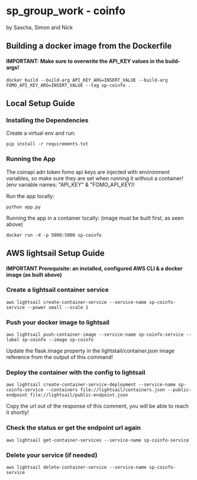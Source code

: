 # sp_group_work - coinfo
by Sascha, Simon and Nick

## Building a docker image from the Dockerfile
#### IMPORTANT: Make sure to overwrite the API_KEY values in the build-args!
```docker build --build-arg API_KEY_ARG=INSERT_VALUE --build-arg FOMO_API_KEY_ARG=INSERT_VALUE --tag sp-coinfo .```


## Local Setup Guide

### Installing the Dependencies
Create a virtual env and run:

```pip install -r requirements.txt```

### Running the App
The coinapi adn token fomo api keys are injected with environment variables, so make sure they are set when running it without a container! (env variable names: "API_KEY" & "FOMO_API_KEY)!

Run the app locally:

```python app.py```

Running the app in a container locally: (image must be built first, as seen above)

```docker run -d -p 5000:5000 sp-coinfo```

## AWS lightsail Setup Guide
#### IMPORTANT Prerequisite: an installed, configured AWS CLI & a docker image (as built above)

### Create a lightsail container service
```aws lightsail create-container-service --service-name sp-coinfo-service --power small --scale 1```

### Push your docker image to lightsail
```aws lightsail push-container-image --service-name sp-coinfo-service --label sp-coinfo --image sp-coinfo```

Update the flask.image property in the lightstail/container.json image reference from the output of this command!

### Deploy the container with the config to lightsail
```aws lightsail create-container-service-deployment --service-name sp-coinfo-service --containers file://lightsail/containers.json --public-endpoint file://lightsail/public-endpoint.json```

Copy the url out of the response of this comment, you will be able to reach it shortly!

### Check the status or get the endpoint url again
```aws lightsail get-container-services --service-name sp-coinfo-service```

### Delete your service (if needed)
```aws lightsail delete-container-service --service-name sp-coinfo-service```